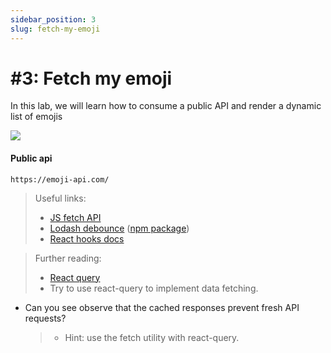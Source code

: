 ```yaml
---
sidebar_position: 3
slug: fetch-my-emoji
---
```


# #3: Fetch my emoji

In this lab, we will learn how to consume a public API and render a dynamic list of emojis

![](assets/dynamic-demo.gif)

#### Public api

`https://emoji-api.com/`

> Useful links:
>
> - [JS fetch API](https://developer.mozilla.org/en-US/docs/Web/API/Fetch_API/Using_Fetch)
> - [Lodash debounce](https://lodash.com/docs/#debounce) ([npm package](https://www.npmjs.com/package/lodash.debounce))
> - [React hooks docs](https://react.dev/reference/react)

> Further reading:
>
> - [React query](https://tanstack.com/query/latest/)
> - Try to use react-query to implement data fetching.

- Can you see observe that the cached responses prevent fresh API requests?
  > - Hint: use the fetch utility with react-query.
